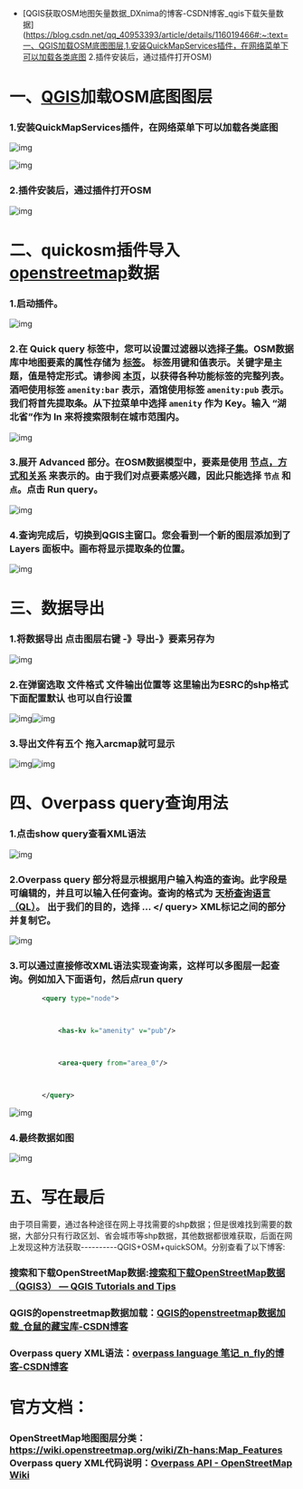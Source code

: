 - [QGIS获取OSM地图矢量数据_DXnima的博客-CSDN博客_qgis下载矢量数据](https://blog.csdn.net/qq_40953393/article/details/116019466#:~:text=一、QGIS加载OSM底图图层,1.安装QuickMapServices插件，在网络菜单下可以加载各类底图 2.插件安装后，通过插件打开OSM)

# 一、[QGIS](https://so.csdn.net/so/search?q=QGIS&spm=1001.2101.3001.7020)加载OSM底图图层

### 1.安装QuickMapServices插件，在网络菜单下可以加载各类底图

![img](https://img-blog.csdnimg.cn/20210422163322667.png?x-oss-process=image/watermark,type_ZmFuZ3poZW5naGVpdGk,shadow_10,text_aHR0cHM6Ly9ibG9nLmNzZG4ubmV0L3FxXzQwOTUzMzkz,size_16,color_FFFFFF,t_70)

![img](https://img-blog.csdnimg.cn/20210422163323758.png?x-oss-process=image/watermark,type_ZmFuZ3poZW5naGVpdGk,shadow_10,text_aHR0cHM6Ly9ibG9nLmNzZG4ubmV0L3FxXzQwOTUzMzkz,size_16,color_FFFFFF,t_70)

### 2.插件安装后，通过插件打开OSM 

![img](https://img-blog.csdnimg.cn/20210422163451896.png?x-oss-process=image/watermark,type_ZmFuZ3poZW5naGVpdGk,shadow_10,text_aHR0cHM6Ly9ibG9nLmNzZG4ubmV0L3FxXzQwOTUzMzkz,size_16,color_FFFFFF,t_70)

# 二、quickosm插件导入[openstreetmap](https://so.csdn.net/so/search?q=openstreetmap&spm=1001.2101.3001.7020)数据

### 1.启动插件。

![img](https://img-blog.csdnimg.cn/20210422214625531.png?x-oss-process=image/watermark,type_ZmFuZ3poZW5naGVpdGk,shadow_10,text_aHR0cHM6Ly9ibG9nLmNzZG4ubmV0L3FxXzQwOTUzMzkz,size_16,color_FFFFFF,t_70)

### 2.在 Quick query 标签中，您可以设置过滤器以选择[子集](https://so.csdn.net/so/search?q=子集&spm=1001.2101.3001.7020)。OSM数据库中地图要素的属性存储为 [标签](https://wiki.openstreetmap.org/wiki/Tags)。 标签用键和值表示。关键字是主题，值是特定形式。请参阅 [本页](https://wiki.openstreetmap.org/wiki/Map_Features)，以获得各种功能标签的完整列表。酒吧使用标签 `amenity:bar` 表示，酒馆使用标签 `amenity:pub` 表示。我们将首先提取条。从下拉菜单中选择 `amenity` 作为 Key。输入 “湖北省”作为 In 来将搜索限制在城市范围内。

![img](https://img-blog.csdnimg.cn/20210422214802908.png?x-oss-process=image/watermark,type_ZmFuZ3poZW5naGVpdGk,shadow_10,text_aHR0cHM6Ly9ibG9nLmNzZG4ubmV0L3FxXzQwOTUzMzkz,size_16,color_FFFFFF,t_70)

### 3.展开 Advanced 部分。在OSM数据模型中，要素是使用 [节点，方式和关系](https://wiki.openstreetmap.org/wiki/Elements) 来表示的。由于我们对点要素感兴趣，因此只能选择 `节点` 和 `点`。点击 Run query。

![img](https://img-blog.csdnimg.cn/20210422214934922.png?x-oss-process=image/watermark,type_ZmFuZ3poZW5naGVpdGk,shadow_10,text_aHR0cHM6Ly9ibG9nLmNzZG4ubmV0L3FxXzQwOTUzMzkz,size_16,color_FFFFFF,t_70)

### 4.查询完成后，切换到QGIS主窗口。您会看到一个新的图层添加到了 Layers 面板中。画布将显示提取条的位置。

![img](https://img-blog.csdnimg.cn/20210422215137369.png?x-oss-process=image/watermark,type_ZmFuZ3poZW5naGVpdGk,shadow_10,text_aHR0cHM6Ly9ibG9nLmNzZG4ubmV0L3FxXzQwOTUzMzkz,size_16,color_FFFFFF,t_70)

# **三、数据导出**

### 1.将数据导出 点击图层右键 -》导出-》要素另存为

![img](https://img-blog.csdnimg.cn/20210422215350335.png?x-oss-process=image/watermark,type_ZmFuZ3poZW5naGVpdGk,shadow_10,text_aHR0cHM6Ly9ibG9nLmNzZG4ubmV0L3FxXzQwOTUzMzkz,size_16,color_FFFFFF,t_70)

### 2.在弹窗选取 文件格式 文件输出位置等 这里输出为ESRC的shp格式 下面配置默认 也可以自行设置

![img](https://img-blog.csdnimg.cn/20210422215532465.png?x-oss-process=image/watermark,type_ZmFuZ3poZW5naGVpdGk,shadow_10,text_aHR0cHM6Ly9ibG9nLmNzZG4ubmV0L3FxXzQwOTUzMzkz,size_16,color_FFFFFF,t_70)![img](https://img-blog.csdnimg.cn/20210422215635562.png?x-oss-process=image/watermark,type_ZmFuZ3poZW5naGVpdGk,shadow_10,text_aHR0cHM6Ly9ibG9nLmNzZG4ubmV0L3FxXzQwOTUzMzkz,size_16,color_FFFFFF,t_70)

### 3.导出文件有五个 拖入arcmap就可显示

![img](https://img-blog.csdnimg.cn/20210422215805428.png?x-oss-process=image/watermark,type_ZmFuZ3poZW5naGVpdGk,shadow_10,text_aHR0cHM6Ly9ibG9nLmNzZG4ubmV0L3FxXzQwOTUzMzkz,size_16,color_FFFFFF,t_70)![img](https://img-blog.csdnimg.cn/20210422215920832.png?x-oss-process=image/watermark,type_ZmFuZ3poZW5naGVpdGk,shadow_10,text_aHR0cHM6Ly9ibG9nLmNzZG4ubmV0L3FxXzQwOTUzMzkz,size_16,color_FFFFFF,t_70)

# 四、Overpass query查询用法

### 1.点击show query查看XML语法

![img](https://img-blog.csdnimg.cn/20210422230902529.png?x-oss-process=image/watermark,type_ZmFuZ3poZW5naGVpdGk,shadow_10,text_aHR0cHM6Ly9ibG9nLmNzZG4ubmV0L3FxXzQwOTUzMzkz,size_16,color_FFFFFF,t_70)

### 2.Overpass query 部分将显示根据用户输入构造的查询。此字段是可编辑的，并且可以输入任何查询。查询的格式为 [天桥查询语言（QL）](https://wiki.openstreetmap.org/wiki/Overpass_API/Language_Guide)。 出于我们的目的，选择<query> … </ query> XML标记之间的部分并复制它。

![img](https://img-blog.csdnimg.cn/20210422230923373.png?x-oss-process=image/watermark,type_ZmFuZ3poZW5naGVpdGk,shadow_10,text_aHR0cHM6Ly9ibG9nLmNzZG4ubmV0L3FxXzQwOTUzMzkz,size_16,color_FFFFFF,t_70)

### 3.可以通过直接修改XML语法实现查询素，这样可以多图层一起查询。例如加入下面语句，然后点run query

```xml
        <query type="node">



            <has-kv k="amenity" v="pub"/>



            <area-query from="area_0"/>



        </query>
```

![img](https://img-blog.csdnimg.cn/20210422231314646.png?x-oss-process=image/watermark,type_ZmFuZ3poZW5naGVpdGk,shadow_10,text_aHR0cHM6Ly9ibG9nLmNzZG4ubmV0L3FxXzQwOTUzMzkz,size_16,color_FFFFFF,t_70)

### 4.最终数据如图

![img](https://img-blog.csdnimg.cn/20210422231532705.png?x-oss-process=image/watermark,type_ZmFuZ3poZW5naGVpdGk,shadow_10,text_aHR0cHM6Ly9ibG9nLmNzZG4ubmV0L3FxXzQwOTUzMzkz,size_16,color_FFFFFF,t_70)

# 五、写在最后

由于项目需要，通过各种途径在网上寻找需要的shp数据；但是很难找到需要的数据，大部分只有行政区划、省会城市等shp数据，其他数据都很难获取，后面在网上发现这种方法获取----------QGIS+OSM+quickSOM。分别查看了以下博客:

###    搜索和下载OpenStreetMap数据:[搜索和下载OpenStreetMap数据（QGIS3） — QGIS Tutorials and Tips](https://www.osgeo.cn/qgis-tutorial/docs/3/downloading_osm_data.html)

###    QGIS的openstreetmap数据加载：[QGIS的openstreetmap数据加载_仓鼠的藏宝库-CSDN博客](https://blog.csdn.net/qq_23034515/article/details/112715801)

###    Overpass query XML语法：[overpass language 笔记_n_fly的博客-CSDN博客](https://blog.csdn.net/n_fly/article/details/104298399)

#   官方文档：

###    OpenStreetMap地图图层分类：https://wiki.openstreetmap.org/wiki/Zh-hans:Map_Features    Overpass query XML代码说明：[Overpass API - OpenStreetMap Wiki](https://wiki.openstreetmap.org/wiki/Overpass_API)